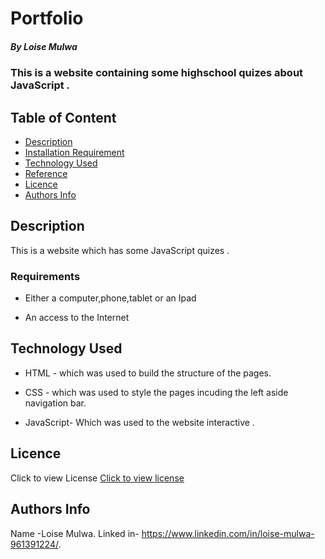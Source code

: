# Portfolio

##### By Loise Mulwa
### This is a website containing some highschool quizes about JavaScript .

## Table of Content

+ [Description](#description)
+ [Installation Requirement](#Installation)
+ [Technology Used](#technology-used)
+ [Reference](#reference)
+ [Licence](#licence)
+ [Authors Info](#author-Info)

## Description
<p>This is  a website which has some JavaScript quizes .</p>



### Requirements

* Either a computer,phone,tablet or an Ipad

* An access to the Internet





## Technology Used
* HTML - which was used to build the structure of the pages.

* CSS - which was used to style the pages incuding the left aside navigation bar.
* JavaScript- Which was used to the website interactive .





## Licence
Click to view License [Click to view license](LICENSE)



## Authors Info
Name -Loise Mulwa.
Linked in- https://www.linkedin.com/in/loise-mulwa-961391224/.





